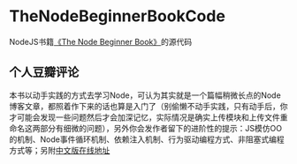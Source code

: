 # TheNodeBeginnerBookCode
NodeJS书籍[《The Node Beginner Book》](http://book.douban.com/subject/11540736/)的源代码

## 个人豆瓣评论
本书以动手实践的方式去学习Node，可认为其实就是一个篇幅稍微长点的Node博客文章，都照着作下来的话也算是入门了（别偷懒不动手实践，只有动手后，你才可能会发现一些问题然后才会加深记忆，实际情况是确实上传模块和上传文件重命名这两部分有细微的问题），另外你会发作者留下的进阶性的提示：JS模仿OO的机制、Node事件循环机制、依赖注入机制、行为驱动编程方式、非阻塞式编程方式等；另附[中文版在线地址](http://www.nodebeginner.org/index-zh-cn.html)